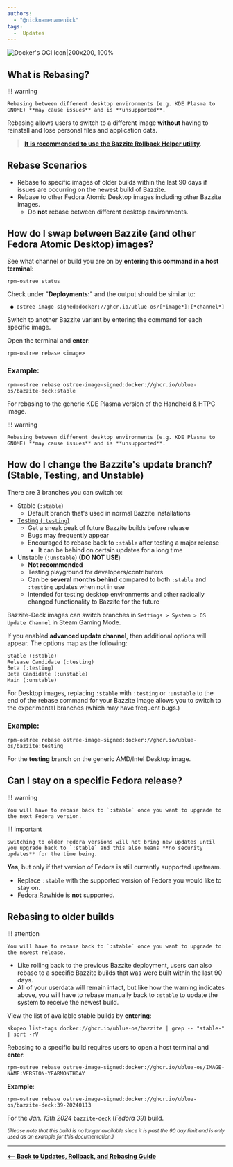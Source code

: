```yaml
---
authors:
  - "@nicknamenamenick"
tags:
  -  Updates
---
```


<!-- ANCHOR: METADATA -->
<!--{"url_discourse": "https://universal-blue.discourse.group/docs?topic=2646", "fetched_at": "2024-09-03 16:43:14.912897+00:00"}-->
<!-- ANCHOR_END: METADATA -->

![Docker's OCI Icon|200x200, 100%](../../img/Dockers_OCI_Icon.png)

## What is Rebasing?

!!! warning

    Rebasing between different desktop environments (e.g. KDE Plasma to GNOME) **may cause issues** and is **unsupported**.

Rebasing allows users to switch to a different image **without** having to reinstall and lose personal files and application data.

>[**It is recommended to use the Bazzite Rollback Helper utility**](./bazzite_rollback_helper.md).

## Rebase Scenarios

- Rebase to specific images of older builds within the last 90 days if issues are occurring on the newest build of Bazzite.
- Rebase to other Fedora Atomic Desktop images including other Bazzite images.
  - Do **not** rebase between different desktop environments.

## How do I swap between Bazzite (and other Fedora Atomic Desktop) images?

See what channel or build you are on by **entering this command in a host terminal**:

```command
rpm-ostree status
```

Check under "**Deployments:**" and the output should be similar to:
```
 ● ostree-image-signed:docker://ghcr.io/ublue-os/[*image*]:[*channel*]
```

Switch to another Bazzite variant by entering the command for each specific image.

Open the terminal and **enter**:

```
rpm-ostree rebase <image>
```

### **Example**:

```command
rpm-ostree rebase ostree-image-signed:docker://ghcr.io/ublue-os/bazzite-deck:stable
```

For rebasing to the generic KDE Plasma version of the Handheld & HTPC image.

!!! warning

    Rebasing between different desktop environments (e.g. KDE Plasma to GNOME) **may cause issues** and is **unsupported**.

## How do I change the Bazzite's update branch? (Stable, Testing, and Unstable)

There are 3 branches you can switch to:

- Stable (`:stable`)
  - Default branch that's used in normal Bazzite installations
- [Testing (`:testing`)](https://github.com/ublue-os/bazzite/compare/main...testing)
  - Get a sneak peak of future Bazzite builds before release
  - Bugs may frequently appear
  - Encouraged to rebase back to `:stable` after testing a major release
    - It can be behind on certain updates for a long time
- Unstable (`:unstable`) **(DO NOT USE**)
  - **Not recommended**
  - Testing playground for developers/contributors
  - Can be **several months behind** compared to both `:stable` and `:testing` updates when not in use
  - Intended for testing desktop environments and other radically changed functionality to Bazzite for the future

Bazzite-Deck images can switch branches in `Settings > System > OS Update Channel` in Steam Gaming Mode.

If you enabled **advanced update channel**, then additional options will appear. The options map as the following:

```
Stable (:stable)
Release Candidate (:testing)
Beta (:testing)
Beta Candidate (:unstable)
Main (:unstable)
```

For Desktop images, replacing `:stable` with `:testing` or `:unstable` to the end of the rebase command for your Bazzite image allows you to switch to the experimental branches (which may have frequent bugs.)

###  **Example**:

```command
rpm-ostree rebase ostree-image-signed:docker://ghcr.io/ublue-os/bazzite:testing
```

For the **testing** branch on the generic AMD/Intel Desktop image.

## Can I stay on a specific Fedora release?

!!! warning

    You will have to rebase back to `:stable` once you want to upgrade to the next Fedora version.

!!! important

    Switching to older Fedora versions will not bring new updates until you upgrade back to `:stable` and this also means **no security updates** for the time being.

**Yes**, but only if that version of Fedora is still currently supported upstream.

- Replace `:stable` with the supported version of Fedora you would like to stay on.
- [Fedora Rawhide](https://docs.fedoraproject.org/en-US/releases/rawhide/) is **not** supported.

## Rebasing to older builds

!!! attention

    You will have to rebase back to `:stable` once you want to upgrade to the newest release.

- Like rolling back to the previous Bazzite deployment, users can also rebase to a specific Bazzite builds that was were built within the last 90 days.
- All of your userdata will remain intact, but like how the warning indicates above, you will have to rebase manually back to `:stable` to update the system to receive the newest build.

View the list of available stable builds by **entering**:

```command
skopeo list-tags docker://ghcr.io/ublue-os/bazzite | grep -- "stable-" | sort -rV
```

Rebasing to a specific build requires users to open a host terminal and **enter**:

```command
rpm-ostree rebase ostree-image-signed:docker://ghcr.io/ublue-os/IMAGE-NAME:VERSION-YEARMONTHDAY
```

**Example**:

```command
rpm-ostree rebase ostree-image-signed:docker://ghcr.io/ublue-os/bazzite-deck:39-20240113
```

For the _Jan. 13th 2024_ `bazzite-deck` (_Fedora 39_) build.

<sub>_(Please note that this build is no longer available since it is past the 90 day limit and is only used as an example for this documentation.)_</sub>

<hr>

[**<-- Back to Updates, Rollback, and Rebasing Guide**](./index.md)
